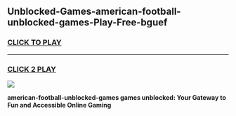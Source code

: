 
## Unblocked-Games-american-football-unblocked-games-Play-Free-bguef
<h3>
<a href="https://premium76.site?title=american-football-unblocked-games&ref=23A">CLICK TO PLAY</a></h3>
<hr>

<h3>
<a href="https://premium76.site?title=american-football-unblocked-games&ref=23A">CLICK 2 PLAY</a>
  
</h3>

<a href="https://premium76.site?title=american-football-unblocked-games&ref=23A"><img src="https://clearcache.store/games.png"></a>


**american-football-unblocked-games games unblocked: Your Gateway to Fun and Accessible Online Gaming**
